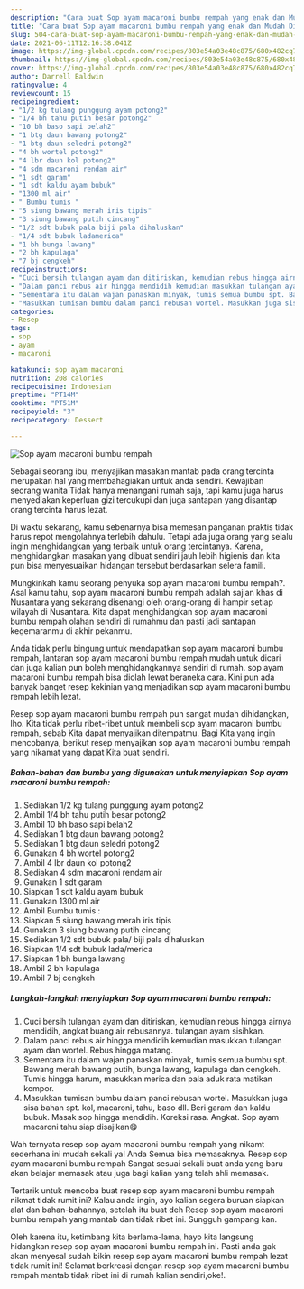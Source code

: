 ```yaml
---
description: "Cara buat Sop ayam macaroni bumbu rempah yang enak dan Mudah Dibuat"
title: "Cara buat Sop ayam macaroni bumbu rempah yang enak dan Mudah Dibuat"
slug: 504-cara-buat-sop-ayam-macaroni-bumbu-rempah-yang-enak-dan-mudah-dibuat
date: 2021-06-11T12:16:38.041Z
image: https://img-global.cpcdn.com/recipes/803e54a03e48c875/680x482cq70/sop-ayam-macaroni-bumbu-rempah-foto-resep-utama.jpg
thumbnail: https://img-global.cpcdn.com/recipes/803e54a03e48c875/680x482cq70/sop-ayam-macaroni-bumbu-rempah-foto-resep-utama.jpg
cover: https://img-global.cpcdn.com/recipes/803e54a03e48c875/680x482cq70/sop-ayam-macaroni-bumbu-rempah-foto-resep-utama.jpg
author: Darrell Baldwin
ratingvalue: 4
reviewcount: 15
recipeingredient:
- "1/2 kg tulang punggung ayam potong2"
- "1/4 bh tahu putih besar potong2"
- "10 bh baso sapi belah2"
- "1 btg daun bawang potong2"
- "1 btg daun seledri potong2"
- "4 bh wortel potong2"
- "4 lbr daun kol potong2"
- "4 sdm macaroni rendam air"
- "1 sdt garam"
- "1 sdt kaldu ayam bubuk"
- "1300 ml air"
- " Bumbu tumis "
- "5 siung bawang merah iris tipis"
- "3 siung bawang putih cincang"
- "1/2 sdt bubuk pala biji pala dihaluskan"
- "1/4 sdt bubuk ladamerica"
- "1 bh bunga lawang"
- "2 bh kapulaga"
- "7 bj cengkeh"
recipeinstructions:
- "Cuci bersih tulangan ayam dan ditiriskan, kemudian rebus hingga airnya mendidih, angkat buang air rebusannya. tulangan ayam sisihkan."
- "Dalam panci rebus air hingga mendidih kemudian masukkan tulangan ayam dan wortel. Rebus hingga matang."
- "Sementara itu dalam wajan panaskan minyak, tumis semua bumbu spt. Bawang merah bawang putih, bunga lawang, kapulaga dan cengkeh. Tumis hingga harum, masukkan merica dan pala aduk rata matikan kompor."
- "Masukkan tumisan bumbu dalam panci rebusan wortel. Masukkan juga sisa bahan spt. kol, macaroni, tahu, baso dll. Beri garam dan kaldu bubuk. Masak sop hingga mendidih. Koreksi rasa. Angkat. Sop ayam macaroni tahu siap disajikan😋"
categories:
- Resep
tags:
- sop
- ayam
- macaroni

katakunci: sop ayam macaroni 
nutrition: 208 calories
recipecuisine: Indonesian
preptime: "PT14M"
cooktime: "PT51M"
recipeyield: "3"
recipecategory: Dessert

---
```



![Sop ayam macaroni bumbu rempah](https://img-global.cpcdn.com/recipes/803e54a03e48c875/680x482cq70/sop-ayam-macaroni-bumbu-rempah-foto-resep-utama.jpg)

Sebagai seorang ibu, menyajikan masakan mantab pada orang tercinta merupakan hal yang membahagiakan untuk anda sendiri. Kewajiban seorang  wanita Tidak hanya menangani rumah saja, tapi kamu juga harus menyediakan keperluan gizi tercukupi dan juga santapan yang disantap orang tercinta harus lezat.

Di waktu  sekarang, kamu sebenarnya bisa memesan panganan praktis tidak harus repot mengolahnya terlebih dahulu. Tetapi ada juga orang yang selalu ingin menghidangkan yang terbaik untuk orang tercintanya. Karena, menghidangkan masakan yang dibuat sendiri jauh lebih higienis dan kita pun bisa menyesuaikan hidangan tersebut berdasarkan selera famili. 



Mungkinkah kamu seorang penyuka sop ayam macaroni bumbu rempah?. Asal kamu tahu, sop ayam macaroni bumbu rempah adalah sajian khas di Nusantara yang sekarang disenangi oleh orang-orang di hampir setiap wilayah di Nusantara. Kita dapat menghidangkan sop ayam macaroni bumbu rempah olahan sendiri di rumahmu dan pasti jadi santapan kegemaranmu di akhir pekanmu.

Anda tidak perlu bingung untuk mendapatkan sop ayam macaroni bumbu rempah, lantaran sop ayam macaroni bumbu rempah mudah untuk dicari dan juga kalian pun boleh menghidangkannya sendiri di rumah. sop ayam macaroni bumbu rempah bisa diolah lewat beraneka cara. Kini pun ada banyak banget resep kekinian yang menjadikan sop ayam macaroni bumbu rempah lebih lezat.

Resep sop ayam macaroni bumbu rempah pun sangat mudah dihidangkan, lho. Kita tidak perlu ribet-ribet untuk membeli sop ayam macaroni bumbu rempah, sebab Kita dapat menyajikan ditempatmu. Bagi Kita yang ingin mencobanya, berikut resep menyajikan sop ayam macaroni bumbu rempah yang nikamat yang dapat Kita buat sendiri.

<!--inarticleads1-->

##### Bahan-bahan dan bumbu yang digunakan untuk menyiapkan Sop ayam macaroni bumbu rempah:

1. Sediakan 1/2 kg tulang punggung ayam potong2
1. Ambil 1/4 bh tahu putih besar potong2
1. Ambil 10 bh baso sapi belah2
1. Sediakan 1 btg daun bawang potong2
1. Sediakan 1 btg daun seledri potong2
1. Gunakan 4 bh wortel potong2
1. Ambil 4 lbr daun kol potong2
1. Sediakan 4 sdm macaroni rendam air
1. Gunakan 1 sdt garam
1. Siapkan 1 sdt kaldu ayam bubuk
1. Gunakan 1300 ml air
1. Ambil  Bumbu tumis :
1. Siapkan 5 siung bawang merah iris tipis
1. Gunakan 3 siung bawang putih cincang
1. Sediakan 1/2 sdt bubuk pala/ biji pala dihaluskan
1. Siapkan 1/4 sdt bubuk lada/merica
1. Siapkan 1 bh bunga lawang
1. Ambil 2 bh kapulaga
1. Ambil 7 bj cengkeh




<!--inarticleads2-->

##### Langkah-langkah menyiapkan Sop ayam macaroni bumbu rempah:

1. Cuci bersih tulangan ayam dan ditiriskan, kemudian rebus hingga airnya mendidih, angkat buang air rebusannya. tulangan ayam sisihkan.
1. Dalam panci rebus air hingga mendidih kemudian masukkan tulangan ayam dan wortel. Rebus hingga matang.
1. Sementara itu dalam wajan panaskan minyak, tumis semua bumbu spt. Bawang merah bawang putih, bunga lawang, kapulaga dan cengkeh. Tumis hingga harum, masukkan merica dan pala aduk rata matikan kompor.
1. Masukkan tumisan bumbu dalam panci rebusan wortel. Masukkan juga sisa bahan spt. kol, macaroni, tahu, baso dll. Beri garam dan kaldu bubuk. Masak sop hingga mendidih. Koreksi rasa. Angkat. Sop ayam macaroni tahu siap disajikan😋




Wah ternyata resep sop ayam macaroni bumbu rempah yang nikamt sederhana ini mudah sekali ya! Anda Semua bisa memasaknya. Resep sop ayam macaroni bumbu rempah Sangat sesuai sekali buat anda yang baru akan belajar memasak atau juga bagi kalian yang telah ahli memasak.

Tertarik untuk mencoba buat resep sop ayam macaroni bumbu rempah nikmat tidak rumit ini? Kalau anda ingin, ayo kalian segera buruan siapkan alat dan bahan-bahannya, setelah itu buat deh Resep sop ayam macaroni bumbu rempah yang mantab dan tidak ribet ini. Sungguh gampang kan. 

Oleh karena itu, ketimbang kita berlama-lama, hayo kita langsung hidangkan resep sop ayam macaroni bumbu rempah ini. Pasti anda gak akan menyesal sudah bikin resep sop ayam macaroni bumbu rempah lezat tidak rumit ini! Selamat berkreasi dengan resep sop ayam macaroni bumbu rempah mantab tidak ribet ini di rumah kalian sendiri,oke!.

